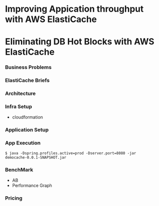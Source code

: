
# Improving Appication throughput with AWS ElastiCache #
# Eliminating DB Hot Blocks with AWS ElastiCache #

### Business Problems ###


### ElastiCache Briefs ###


### Architecture ###



### Infra Setup ###

- cloudformation 


### Application Setup ###



### App Execution ###

```
$ java -Dspring.profiles.active=prod -Dserver.port=8080 -jar democache-0.0.1-SNAPSHOT.jar

```


### BenchMark ###

- AB
- Performance Graph


### Pricing ###
